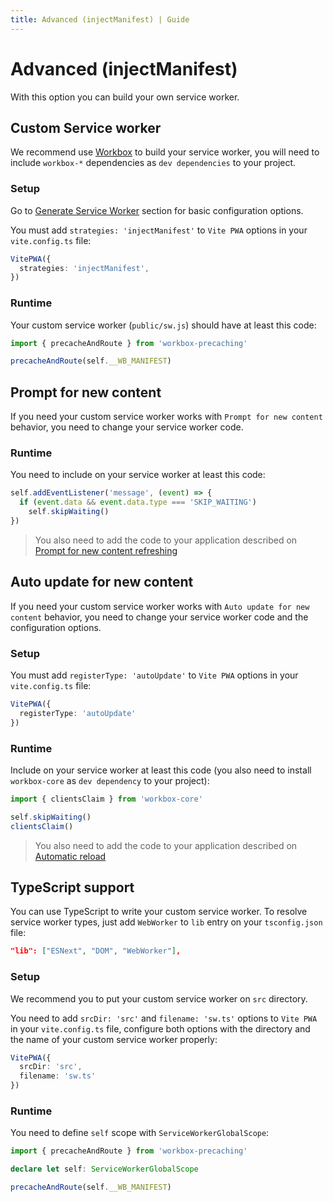 ```yaml
---
title: Advanced (injectManifest) | Guide
---
```


# Advanced (injectManifest)

With this option you can build your own service worker.

## Custom Service worker

We recommend use [Workbox](https://developers.google.com/web/tools/workbox) <outbound-link /> to build your service worker,
you will need to include `workbox-*` dependencies as `dev dependencies` to your project.

### Setup

Go to [Generate Service Worker](/guide/generate.html) section for basic configuration options.

You must add `strategies: 'injectManifest'` to `Vite PWA` options in your `vite.config.ts` file:

```ts
VitePWA({
  strategies: 'injectManifest',
})
```

### Runtime

Your custom service worker (`public/sw.js`) should have at least this code:
```js
import { precacheAndRoute } from 'workbox-precaching'

precacheAndRoute(self.__WB_MANIFEST)
```

## Prompt for new content

If you need your custom service worker works with `Prompt for new content` behavior, you need to change
your service worker code.

### Runtime

You need to include on your service worker at least this code:

```js
self.addEventListener('message', (event) => {
  if (event.data && event.data.type === 'SKIP_WAITING')
    self.skipWaiting()
})
```

> You also need to add the code to your application described on [Prompt for new content refreshing](/guide/prompt-for-update.html#runtime)

## Auto update for new content

If you need your custom service worker works with `Auto update for new content` behavior, you need to change
your service worker code and the configuration options.

### Setup

You must add `registerType: 'autoUpdate'` to `Vite PWA` options in your `vite.config.ts` file:

```ts
VitePWA({
  registerType: 'autoUpdate'
})
```

### Runtime

Include on your service worker at least this code (you also need to install `workbox-core` as `dev dependency`
to your project):

```js
import { clientsClaim } from 'workbox-core'

self.skipWaiting()
clientsClaim()
```

> You also need to add the code to your application described on [Automatic reload](/guide/auto-update.html#runtime)


## TypeScript support 

You can use TypeScript to write your custom service worker. To resolve service worker types, just add `WebWorker` to `lib` 
entry on your `tsconfig.json` file:

```json
"lib": ["ESNext", "DOM", "WebWorker"],
```

### Setup

We recommend you to put your custom service worker on `src` directory. 

You need to add `srcDir: 'src'` and `filename: 'sw.ts'` options to `Vite PWA`  in your `vite.config.ts` file, 
configure both options with the directory and the name of your custom service worker properly:

```ts
VitePWA({
  srcDir: 'src',
  filename: 'sw.ts'
})
```

### Runtime

You need to define `self` scope with `ServiceWorkerGlobalScope`:

```ts
import { precacheAndRoute } from 'workbox-precaching'

declare let self: ServiceWorkerGlobalScope

precacheAndRoute(self.__WB_MANIFEST)
```



